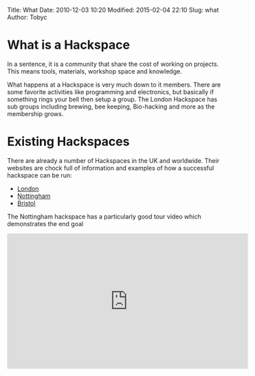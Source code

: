 Title: What
Date: 2010-12-03 10:20
Modified: 2015-02-04 22:10
Slug: what
Author: Tobyc

# What is a Hackspace
In a sentence, it is a community that share the cost of working on projects. This means tools, materials, workshop space and knowledge. 

What happens at a Hackspace is very much down to it members. There are some favorite activities like programming and electronics, but basically if something rings your bell then setup a group. The London Hackspace has sub groups including brewing, bee keeping, Bio-hacking and more as the membership grows.

# Existing Hackspaces
There are already a number of Hackspaces in the UK and worldwide. Their websites are chock full of information and examples of how a successful hackspace can be run:

* [London](https://london.hackspace.org.uk/)
* [Nottingham](http://nottinghack.org.uk/)
* [Bristol](http://bristol.hackspace.org.uk/)

The Nottingham hackspace has a particularly good tour video which demonstrates the end goal

<iframe width="560" height="315" src="https://www.youtube.com/embed/TrX7EQfvutA" frameborder="0" allowfullscreen></iframe>
